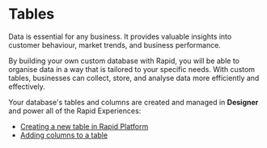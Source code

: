# Tables

Data is essential for any business. It provides valuable insights into customer behaviour, market trends, and business performance.

By building your own custom database with Rapid, you will be able to organise data in a way that is tailored to your specific needs. With custom tables, businesses can collect, store, and analyse data more efficiently and effectively.

Your database's tables and columns are created and managed in **Designer** and power all of the Rapid Experiences:

- <a href="https://docs.rapidplatform.com/docs/Rapid/Keyper%20Manual/Designer/Tables/creating-tables/" target="_blank">Creating a new table in Rapid Platform</a>
- <a href="https://docs.rapidplatform.com/docs/Rapid/Keyper%20Manual/Designer/Tables/Table%20Configuration%20Guides/how-to-add-columns-to-a-data-table/" target="_blank">Adding columns to a table</a>